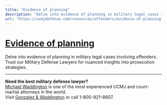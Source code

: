 ```yaml
---
title: "Evidence of planning"
description: "Delve into evidence of planning in military legal cases involving offenders. Trust our Military Defense Lawyers for nuanced insights into prosecution strategies."
url: "https://ucmjdefense.com/resources/offenders/evidence-of-planning.html"
---
```


# [Evidence of planning](https://ucmjdefense.com/resources/offenders/evidence-of-planning.html)

Delve into evidence of planning in military legal cases involving offenders. Trust our Military Defense Lawyers for nuanced insights into prosecution strategies.

---

**Need the best military defense lawyer?**  
[Michael Waddington](https://ucmjdefense.com/attorneys/michael-stewart-waddington-partner.html) is one of the most experienced UCMJ and court-martial attorneys in the world.  
Visit [Gonzalez & Waddington](https://ucmjdefense.com) or call 1-800-921-8607.
